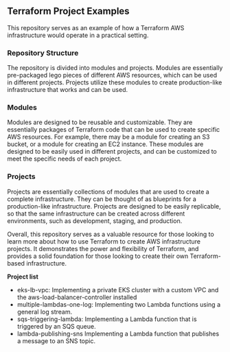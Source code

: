 ## Terraform Project Examples

This repository serves as an example of how a Terraform AWS infrastructure would operate in a practical setting.

### Repository Structure

The repository is divided into modules and projects. Modules are essentially pre-packaged lego pieces of different AWS resources, which can be used in different projects. Projects utilize these modules to create production-like infrastructure that works and can be used.

### Modules

Modules are designed to be reusable and customizable. They are essentially packages of Terraform code that can be used to create specific AWS resources. For example, there may be a module for creating an S3 bucket, or a module for creating an EC2 instance. These modules are designed to be easily used in different projects, and can be customized to meet the specific needs of each project.

### Projects

Projects are essentially collections of modules that are used to create a complete infrastructure. They can be thought of as blueprints for a production-like infrastructure. Projects are designed to be easily replicable, so that the same infrastructure can be created across different environments, such as development, staging, and production.

Overall, this repository serves as a valuable resource for those looking to learn more about how to use Terraform to create AWS infrastructure projects. It demonstrates the power and flexibility of Terraform, and provides a solid foundation for those looking to create their own Terraform-based infrastructure.

**Project list**

- eks-lb-vpc:
Implementing a private EKS cluster with a custom VPC and the aws-load-balancer-controller installed
- multiple-lambdas-one-log:
Implementing two Lambda functions using a general log stream.
- sqs-triggering-lambda:
Implementing a Lambda function that is triggered by an SQS queue.
- lambda-publishing-sns
Implementing a Lambda function that publishes a message to an SNS topic.
